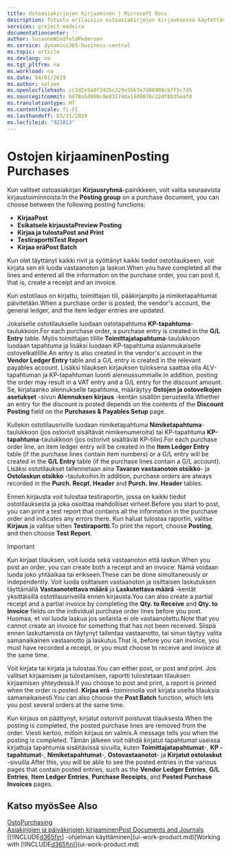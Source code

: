```yaml
---
title: Ostoasiakirjojen kirjaaminen | Microsoft Docs
description: Tutustu erilaisiin ostoasiakirjojen kirjauksessa käytettäviin kirjaustoimintoihin.
services: project-madeira
documentationcenter: ''
author: SusanneWindfeldPedersen
ms.service: dynamics365-business-central
ms.topic: article
ms.devlang: na
ms.tgt_pltfrm: na
ms.workload: na
ms.date: 04/01/2019
ms.author: solsen
ms.openlocfilehash: cc3d2e5b0f3425c329e5567e7d00908cb7f5c7d5
ms.sourcegitcommit: bd78a5d990c9e83174da1409076c22df8b35eafd
ms.translationtype: HT
ms.contentlocale: fi-FI
ms.lasthandoff: 03/31/2019
ms.locfileid: "922813"
---
```

# <a name="posting-purchases"></a><span data-ttu-id="a0715-103">Ostojen kirjaaminen</span><span class="sxs-lookup"><span data-stu-id="a0715-103">Posting Purchases</span></span>
<span data-ttu-id="a0715-104">Kun valitset ostoasiakirjan **Kirjausryhmä**-painikkeen, voit valita seuraavista kirjaustoiminnoista:</span><span class="sxs-lookup"><span data-stu-id="a0715-104">In the **Posting group** on a purchase document, you can choose between the following posting functions:</span></span>

* <span data-ttu-id="a0715-105">**Kirjaa**</span><span class="sxs-lookup"><span data-stu-id="a0715-105">**Post**</span></span>
* <span data-ttu-id="a0715-106">**Esikatsele kirjausta**</span><span class="sxs-lookup"><span data-stu-id="a0715-106">**Preview Posting**</span></span>
* <span data-ttu-id="a0715-107">**Kirjaa ja tulosta**</span><span class="sxs-lookup"><span data-stu-id="a0715-107">**Post and Print**</span></span>
* <span data-ttu-id="a0715-108">**Testiraportti**</span><span class="sxs-lookup"><span data-stu-id="a0715-108">**Test Report**</span></span>
* <span data-ttu-id="a0715-109">**Kirjaa erä**</span><span class="sxs-lookup"><span data-stu-id="a0715-109">**Post Batch**</span></span>

<span data-ttu-id="a0715-110">Kun olet täyttänyt kaikki rivit ja syöttänyt kaikki tiedot ostotilaukseen, voit kirjata sen eli luoda vastaanoton ja laskun.</span><span class="sxs-lookup"><span data-stu-id="a0715-110">When you have completed all the lines and entered all the information on the purchase order, you can post it, that is, create a receipt and an invoice.</span></span>

<span data-ttu-id="a0715-111">Kun ostotilaus on kirjattu, toimittajan tili, pääkirjanpito ja nimiketapahtumat päivitetään.</span><span class="sxs-lookup"><span data-stu-id="a0715-111">When a purchase order is posted, the vendor's account, the general ledger, and the item ledger entries are updated.</span></span>

<span data-ttu-id="a0715-112">Jokaiselle ostotilaukselle luodaan ostotapahtuma **KP-tapahtuma**-taulukkoon.</span><span class="sxs-lookup"><span data-stu-id="a0715-112">For each purchase order, a purchase entry is created in the **G/L Entry** table.</span></span> <span data-ttu-id="a0715-113">Myös toimittajan tilille **Toimittajatapahtuma**-taulukkoon luodaan tapahtuma ja lisäksi luodaan KP-tapahtuma asianmukaiselle ostovelkatilille.</span><span class="sxs-lookup"><span data-stu-id="a0715-113">An entry is also created in the vendor's account in the **Vendor Ledger Entry** table and a G/L entry is created in the relevant payables account.</span></span> <span data-ttu-id="a0715-114">Lisäksi tilauksen kirjauksen tuloksena saattaa olla ALV-tapahtuman ja KP-tapahtuman luonti alennussummalle.</span><span class="sxs-lookup"><span data-stu-id="a0715-114">In addition, posting the order may result in a VAT entry and a G/L entry for the discount amount.</span></span> <span data-ttu-id="a0715-115">Se, kirjataanko alennukselle tapahtuma, määräytyy **Ostojen ja ostovelkojen asetukset** -sivun **Alennuksen kirjaus** -kentän sisällön perusteella.</span><span class="sxs-lookup"><span data-stu-id="a0715-115">Whether an entry for the discount is posted depends on the contents of the **Discount Posting** field on the **Purchases & Payables Setup** page.</span></span>

<span data-ttu-id="a0715-116">Kullekin ostotilausriville luodaan nimiketapahtuma **Nimiketapahtuma**-taulukkoon (jos ostorivit sisältävät nimikenumeroita) tai KP-tapahtuma **KP-tapahtuma**-taulukkoon (jos ostorivit sisältävät KP-tilin).</span><span class="sxs-lookup"><span data-stu-id="a0715-116">For each purchase order line, an item ledger entry will be created in the **Item Ledger Entry** table (if the purchase lines contain item numbers) or a G/L entry will be created in the **G/L Entry** table (if the purchase lines contain a G/L account).</span></span> <span data-ttu-id="a0715-117">Lisäksi ostotilaukset tallennetaan aina **Tavaran vastaanoton otsikko**- ja **Ostolaskun otsikko** -taulukoihin.</span><span class="sxs-lookup"><span data-stu-id="a0715-117">In addition, purchase orders are always recorded in the **Purch. Recpt. Header** and **Purch. Inv. Header** tables.</span></span>

<span data-ttu-id="a0715-118">Ennen kirjausta voit tulostaa testiraportin, jossa on kaikki tiedot ostotilauksesta ja joka osoittaa mahdolliset virheet.</span><span class="sxs-lookup"><span data-stu-id="a0715-118">Before you start to post, you can print a test report that contains all the information in the purchase order and indicates any errors there.</span></span> <span data-ttu-id="a0715-119">Kun haluat tulostaa raportin, valitse **Kirjaus** ja valitse sitten **Testiraportti**.</span><span class="sxs-lookup"><span data-stu-id="a0715-119">To print the report, choose **Posting**, and then choose **Test Report**.</span></span>

> [!IMPORTANT]  
>   <span data-ttu-id="a0715-120">Kun kirjaat tilauksen, voit luoda sekä vastaanoton että laskun.</span><span class="sxs-lookup"><span data-stu-id="a0715-120">When you post an order, you can create both a receipt and an invoice.</span></span> <span data-ttu-id="a0715-121">Nämä voidaan luoda joko yhtäaikaa tai erikseen.</span><span class="sxs-lookup"><span data-stu-id="a0715-121">These can be done simultaneously or independently.</span></span> <span data-ttu-id="a0715-122">Voit luoda osittaisen vastaanoton ja osittaisen laskutuksen täyttämällä **Vastaanotettava määrä** ja **Laskutettava määrä** -kentät yksittäisillä ostotilausriveillä ennen kirjausta.</span><span class="sxs-lookup"><span data-stu-id="a0715-122">You can also create a partial receipt and a partial invoice by completing the **Qty. to Receive** and **Qty. to Invoice** fields on the individual purchase order lines before you post.</span></span> <span data-ttu-id="a0715-123">Huomaa, et voi luoda laskua jos sellaista ei ole vastaanotettu.</span><span class="sxs-lookup"><span data-stu-id="a0715-123">Note that you cannot create an invoice for something that has not been received.</span></span> <span data-ttu-id="a0715-124">Siispä ennen laskuttamista on täytynyt tallentaa vastaanotto, tai sinun täytyy valita samanaikainen vastaanotto ja laskutus.</span><span class="sxs-lookup"><span data-stu-id="a0715-124">That is, before you can invoice, you must have recorded a receipt, or you must choose to receive and invoice at the same time.</span></span>

<span data-ttu-id="a0715-125">Voit kirjata tai kirjata ja tulostaa.</span><span class="sxs-lookup"><span data-stu-id="a0715-125">You can either post, or post and print.</span></span> <span data-ttu-id="a0715-126">Jos valitset kirjaamisen ja tulostamisen, raportti tulostetaan tilauksen kirjaamisen yhteydessä.</span><span class="sxs-lookup"><span data-stu-id="a0715-126">If you choose to post and print, a report is printed when the order is posted.</span></span> <span data-ttu-id="a0715-127">**Kirjaa erä** -toiminnolla voit kirjata useita tilauksia samanaikaisesti.</span><span class="sxs-lookup"><span data-stu-id="a0715-127">You can also choose the **Post Batch** function, which lets you post several orders at the same time.</span></span>

<span data-ttu-id="a0715-128">Kun kirjaus on päättynyt, kirjatut ostorivit poistuvat tilauksesta.</span><span class="sxs-lookup"><span data-stu-id="a0715-128">When the posting is completed, the posted purchase lines are removed from the order.</span></span> <span data-ttu-id="a0715-129">Viesti kertoo, milloin kirjaus on valmis.</span><span class="sxs-lookup"><span data-stu-id="a0715-129">A message tells you when the posting is completed.</span></span> <span data-ttu-id="a0715-130">Tämän jälkeen voit nähdä kirjatut tapahtumat useissa kirjattuja tapahtumia sisältävissä sivuilla, kuten **Toimittajatapahtumat**-, **KP -tapahtumat**-, **Nimiketapahtumat**-, **Ostovastaanotot**- ja **Kirjatut ostolaskut** -sivuilla.</span><span class="sxs-lookup"><span data-stu-id="a0715-130">After this, you will be able to see the posted entries in the various pages that contain posted entries, such as the **Vendor Ledger Entries**, **G/L Entries**, **Item Ledger Entries**, **Purchase Receipts**, and **Posted Purchase Invoices** pages.</span></span>

## <a name="see-also"></a><span data-ttu-id="a0715-131">Katso myös</span><span class="sxs-lookup"><span data-stu-id="a0715-131">See Also</span></span>
[<span data-ttu-id="a0715-132">Osto</span><span class="sxs-lookup"><span data-stu-id="a0715-132">Purchasing</span></span>](purchasing-manage-purchasing.md)  
[<span data-ttu-id="a0715-133">Asiakirjojen ja päiväkirjojen kirjaaminen</span><span class="sxs-lookup"><span data-stu-id="a0715-133">Post Documents and Journals</span></span>](ui-post-documents-journals.md)  
<span data-ttu-id="a0715-134">[[!INCLUDE[d365fin](includes/d365fin_md.md)] -ohjelman käyttäminen](ui-work-product.md)</span><span class="sxs-lookup"><span data-stu-id="a0715-134">[Working with [!INCLUDE[d365fin](includes/d365fin_md.md)]](ui-work-product.md)</span></span>


